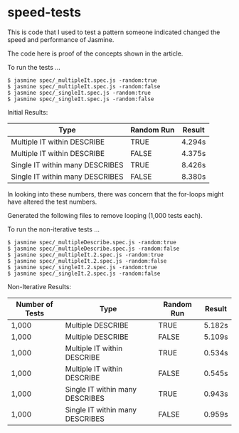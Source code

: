 # speed-tests

This is code that I used to test a pattern someone indicated changed the speed and performance of Jasmine.

The code here is proof of the concepts shown in the article.

To run the tests ...

```
$ jasmine spec/_multipleIt.spec.js -random:true
$ jasmine spec/_multipleIt.spec.js -random:false
$ jasmine spec/_singleIt.spec.js -random:true
$ jasmine spec/_singleIt.spec.js -random:false
```

Initial Results:

| Type | Random Run | Result |
|------|------------|--------|
| Multiple IT within DESCRIBE | TRUE | 4.294s |
| Multiple IT within DESCRIBE | FALSE | 4.375s |
| Single IT within many DESCRIBES | TRUE | 8.426s |
| Single IT within many DESCRIBES | FALSE | 8.380s |

In looking into these numbers, there was concern that the for-loops might have altered the test numbers.

Generated the following files to remove looping (1,000 tests each).

To run the non-iterative tests ...

```
$ jasmine spec/_multipleDescribe.spec.js -random:true
$ jasmine spec/_multipleDescribe.spec.js -random:false
$ jasmine spec/_multipleIt.2.spec.js -random:true
$ jasmine spec/_multipleIt.2.spec.js -random:false
$ jasmine spec/_singleIt.2.spec.js -random:true
$ jasmine spec/_singleIt.2.spec.js -random:false
```

Non-Iterative Results:

| Number of Tests | Type | Random Run | Result |
|-----------------|------|------------|--------|
| 1,000 | Multiple DESCRIBE | TRUE | 5.182s |
| 1,000 | Multiple DESCRIBE | FALSE | 5.109s |
| 1,000 | Multiple IT within DESCRIBE | TRUE | 0.534s |
| 1,000 | Multiple IT within DESCRIBE | FALSE | 0.545s |
| 1,000 | Single IT within many DESCRIBES | TRUE | 0.943s |
| 1,000 | Single IT within many DESCRIBES | FALSE | 0.959s |
